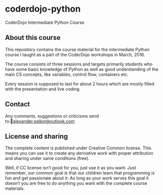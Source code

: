 # coderdojo-python
CoderDojo Intermediate Python Course

## About this course
This repository contains the course material for the intermediate Python course I taught as a part of the CoderDojo workshops in March, 2016.

The course consists of three sessions and targets primarily students who have some basic knowledge of Python as well as good understanding of the main CS concepts, like variables, control flow, containers etc.

Every session is supposed to last for about 2 hours which are mostly filled with the presentation and live coding.

## Contact
Any comments, suggestions or criticisms send to:alexander.galkin@outlook.com 

## License and sharing
The complete content is published under Creative Common license. This means you can use it to create any derivative work with proper attribution and sharing under same conditions (free).

Well, if CC license isn’t good for you, just use it as you want. Just remember, our common goal is that our children learn that programming is fun and get passionate about it. As long as your work serves this goal it doesn’t you are free to do anything you want with the complete course materials.
